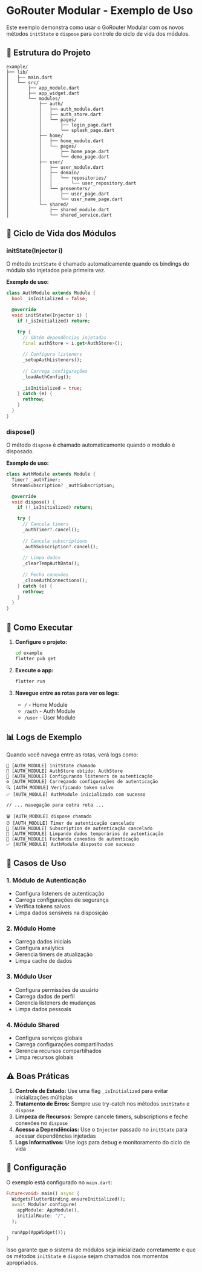 # GoRouter Modular - Exemplo de Uso

Este exemplo demonstra como usar o GoRouter Modular com os novos métodos `initState` e `dispose` para controle do ciclo de vida dos módulos.

## 📁 Estrutura do Projeto

```
example/
├── lib/
│   ├── main.dart
│   └── src/
│       ├── app_module.dart
│       ├── app_widget.dart
│       └── modules/
│           ├── auth/
│           │   ├── auth_module.dart
│           │   ├── auth_store.dart
│           │   └── pages/
│           │       ├── login_page.dart
│           │       └── splash_page.dart
│           ├── home/
│           │   ├── home_module.dart
│           │   └── pages/
│           │       ├── home_page.dart
│           │       └── demo_page.dart
│           ├── user/
│           │   ├── user_module.dart
│           │   ├── domain/
│           │   │   └── repositories/
│           │   │       └── user_repository.dart
│           │   └── presenters/
│           │       ├── user_page.dart
│           │       └── user_name_page.dart
│           └── shared/
│               ├── shared_module.dart
│               └── shared_service.dart
```

## 🔄 Ciclo de Vida dos Módulos

### initState(Injector i)

O método `initState` é chamado automaticamente quando os bindings do módulo são injetados pela primeira vez.

**Exemplo de uso:**

```dart
class AuthModule extends Module {
  bool _isInitialized = false;

  @override
  void initState(Injector i) {
    if (_isInitialized) return;

    try {
      // Obtém dependências injetadas
      final authStore = i.get<AuthStore>();
      
      // Configura listeners
      _setupAuthListeners();
      
      // Carrega configurações
      _loadAuthConfig();
      
      _isInitialized = true;
    } catch (e) {
      rethrow;
    }
  }
}
```

### dispose()

O método `dispose` é chamado automaticamente quando o módulo é disposado.

**Exemplo de uso:**

```dart
class AuthModule extends Module {
  Timer? _authTimer;
  StreamSubscription? _authSubscription;

  @override
  void dispose() {
    if (!_isInitialized) return;

    try {
      // Cancela timers
      _authTimer?.cancel();
      
      // Cancela subscriptions
      _authSubscription?.cancel();
      
      // Limpa dados
      _clearTempAuthData();
      
      // Fecha conexões
      _closeAuthConnections();
    } catch (e) {
      rethrow;
    }
  }
}
```

## 🚀 Como Executar

1. **Configure o projeto:**
   ```bash
   cd example
   flutter pub get
   ```

2. **Execute o app:**
   ```bash
   flutter run
   ```

3. **Navegue entre as rotas para ver os logs:**
   - `/` - Home Module
   - `/auth` - Auth Module  
   - `/user` - User Module

## 📊 Logs de Exemplo

Quando você navega entre as rotas, verá logs como:

```
🚀 [AUTH_MODULE] initState chamado
🔐 [AUTH_MODULE] AuthStore obtido: AuthStore
🔧 [AUTH_MODULE] Configurando listeners de autenticação
⚙️ [AUTH_MODULE] Carregando configurações de autenticação
🔍 [AUTH_MODULE] Verificando token salvo
✅ [AUTH_MODULE] AuthModule inicializado com sucesso

// ... navegação para outra rota ...

🗑️ [AUTH_MODULE] dispose chamado
⏰ [AUTH_MODULE] Timer de autenticação cancelado
📡 [AUTH_MODULE] Subscription de autenticação cancelado
🧹 [AUTH_MODULE] Limpando dados temporários de autenticação
🔌 [AUTH_MODULE] Fechando conexões de autenticação
✅ [AUTH_MODULE] AuthModule disposto com sucesso
```

## 🎯 Casos de Uso

### 1. **Módulo de Autenticação**
- Configura listeners de autenticação
- Carrega configurações de segurança
- Verifica tokens salvos
- Limpa dados sensíveis na disposição

### 2. **Módulo Home**
- Carrega dados iniciais
- Configura analytics
- Gerencia timers de atualização
- Limpa cache de dados

### 3. **Módulo User**
- Configura permissões de usuário
- Carrega dados de perfil
- Gerencia listeners de mudanças
- Limpa dados pessoais

### 4. **Módulo Shared**
- Configura serviços globais
- Carrega configurações compartilhadas
- Gerencia recursos compartilhados
- Limpa recursos globais

## ⚠️ Boas Práticas

1. **Controle de Estado:** Use uma flag `_isInitialized` para evitar inicializações múltiplas
2. **Tratamento de Erros:** Sempre use try-catch nos métodos `initState` e `dispose`
3. **Limpeza de Recursos:** Sempre cancele timers, subscriptions e feche conexões no `dispose`
4. **Acesso a Dependências:** Use o `Injector` passado no `initState` para acessar dependências injetadas
5. **Logs Informativos:** Use logs para debug e monitoramento do ciclo de vida

## 🔧 Configuração

O exemplo está configurado no `main.dart`:

```dart
Future<void> main() async {
  WidgetsFlutterBinding.ensureInitialized();
  await Modular.configure(
    appModule: AppModule(),
    initialRoute: "/",
  );

  runApp(AppWidget());
}
```

Isso garante que o sistema de módulos seja inicializado corretamente e que os métodos `initState` e `dispose` sejam chamados nos momentos apropriados.
